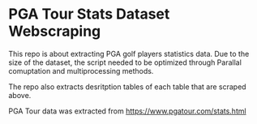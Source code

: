 # PGA Tour Stats Dataset Webscraping

This repo is about extracting PGA golf players statistics data. Due to the size of the dataset, the script needed to be optimized through Parallal comuptation and multiprocessing methods. 

The repo also extracts desritption tables of each table that are scraped above.

PGA Tour data was extracted from https://www.pgatour.com/stats.html
